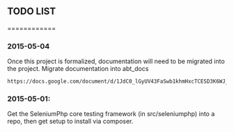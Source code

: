 ## TODO LIST
============

### 2015-05-04

Once this project is formalized, documentation will need to be migrated into the project.
Migrate documentation into abt_docs

    https://docs.google.com/document/d/1JdC0_lGyUV43FaSwb1khmHxcTCESD3K6WJ_8WJzP7wQ/edit


### 2015-05-01:

Get the SeleniumPhp core testing framework (in src/seleniumphp) into a repo, then get setup to install via composer.